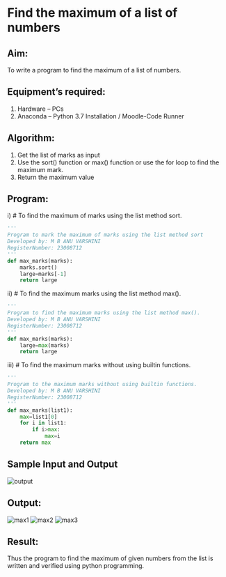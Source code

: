 # Find the maximum of a list of numbers
## Aim:
To write a program to find the maximum of a list of numbers.
## Equipment’s required:
1.	Hardware – PCs
2.	Anaconda – Python 3.7 Installation / Moodle-Code Runner
## Algorithm:
1.	Get the list of marks as input
2.	Use the sort() function or max() function or use the for loop to find the maximum mark.
3.	Return the maximum value
## Program:

i)	# To find the maximum of marks using the list method sort.
```Python
''' 
Program to mark the maximum of marks using the list method sort
Developed by: M B ANU VARSHINI
RegisterNumber: 23008712 
'''
def max_marks(marks):
    marks.sort()
    large=marks[-1]
    return large
```

ii)	# To find the maximum marks using the list method max().
```Python
''' 
Program to find the maximum marks using the list method max().
Developed by: M B ANU VARSHINI 
RegisterNumber: 23008712
'''
def max_marks(marks):
    large=max(marks)
    return large
```

iii) # To find the maximum marks without using builtin functions.
```Python
''' 
Program to the maximum marks without using builtin functions.
Developed by: M B ANU VARSHINI
RegisterNumber: 23008712
'''
def max_marks(list1):
    max=list1[0]
    for i in list1:
        if i>max:
            max=i
    return max
```
## Sample Input and Output
![output](./img/max_marks1.jpg) 

## Output:
![max1](https://github.com/anu-varshini11/FindMaximum/assets/138969827/10ccc412-175e-4faa-8274-77b38622a7f0)
![max2](https://github.com/anu-varshini11/FindMaximum/assets/138969827/dd97f63c-36b4-4b97-9775-8b6ce1885a83)
![max3](https://github.com/anu-varshini11/FindMaximum/assets/138969827/edcb11bd-5c2e-4971-bc43-a0629a8552c3)

## Result:
Thus the program to find the maximum of given numbers from the list is written and verified using python programming.
